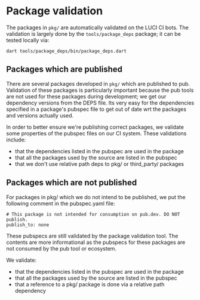 
# Package validation

The packages in `pkg/` are automatically validated on the LUCI CI bots. The
validation is largely done by the `tools/package_deps` package; it can be tested
locally via:

```
dart tools/package_deps/bin/package_deps.dart
```

## Packages which are published

There are several packages developed in `pkg/` which are published to pub.
Validation of these packages is particularly important because the pub tools are
not used for these packages during development; we get our dependency versions
from the DEPS file. Its very easy for the dependencies specified in a package's
pubspec file to get out of date wrt the packages and versions actually used.

In order to better ensure we're publishing correct packages, we validate some
properties of the pubspec files on our CI system. These validations include:

- that the dependencies listed in the pubspec are used in the package
- that all the packages used by the source are listed in the pubspec
- that we don't use relative path deps to pkg/ or third_party/ packages

## Packages which are not published

For packages in pkg/ which we do not intend to be published, we put the
following comment in the pubspec.yaml file:

```
# This package is not intended for consumption on pub.dev. DO NOT publish.
publish_to: none
```

These pubspecs are still validated by the package validation tool. The contents
are more informational as the pubspecs for these packages are not consumed by
the pub tool or ecosystem.

We validate:
- that the dependencies listed in the pubspec are used in the package
- that all the packages used by the source are listed in the pubspec
- that a reference to a pkg/ package is done via a relative path dependency
